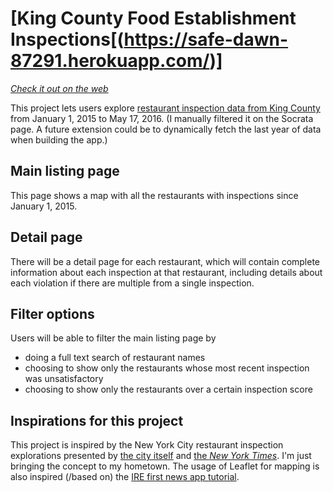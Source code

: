 # [King County Food Establishment Inspections[(https://safe-dawn-87291.herokuapp.com/)]
[*Check it out on the web*](https://safe-dawn-87291.herokuapp.com/)

This project lets users explore [restaurant inspection data from King County](https://data.kingcounty.gov/Health/Food-Establishment-Inspection-Data/f29f-zza5) from January 1, 2015 to May 17, 2016. (I manually filtered it on the Socrata page. A future extension could be to dynamically fetch the last year of data when building the app.)

## Main listing page

This page shows a map with all the restaurants with inspections since January 1, 2015.

## Detail page

There will be a detail page for each restaurant, which will contain complete information about each inspection at that restaurant, including details about each violation if there are multiple from a single inspection.

## Filter options

Users will be able to filter the main listing page by

* doing a full text search of restaurant names
* choosing to show only the restaurants whose most recent inspection was unsatisfactory
* choosing to show only the restaurants over a certain inspection score

## Inspirations for this project

This project is inspired by the New York City restaurant inspection explorations presented by [the city itself](http://a816-restaurantinspection.nyc.gov/RestaurantInspection/SearchBrowse.do) and [the _New York Times_](http://www.nytimes.com/interactive/dining/new-york-health-department-restaurant-ratings-map.html). I'm just bringing the concept to my hometown. The usage of Leaflet for mapping is also inspired (/based on) the [IRE first news app tutorial](https://ireapps.github.io/first-news-app/build/index.html).
